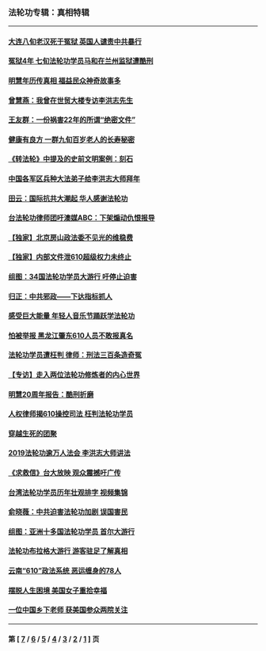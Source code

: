 ### 法轮功专辑：真相特辑
---
#### [大连八旬老汉死于冤狱 英国人谴责中共暴行](../../pages/nf4389/n13480118.md) 
#### [冤狱4年 七旬法轮功学员马和在兰州监狱遭酷刑](../../pages/nf4389/n13304688.md) 
#### [明慧年历传真相 福益民众神奇故事多](../../pages/nf4389/n13294545.md) 
#### [曾慧燕：我曾在世贸大楼专访李洪志先生](../../pages/nf4389/n12898729.md) 
#### [王友群：一份祸害22年的所谓“绝密文件”](../../pages/nf4389/n12871750.md) 
#### [健康有良方 一群九旬百岁老人的长寿秘密](../../pages/nf4389/n12847475.md) 
#### [《转法轮》中提及的史前文明案例：刻石](../../pages/nf4389/n12758577.md) 
#### [中国各军区兵种大法弟子给李洪志大师拜年](../../pages/nf4389/n12750047.md) 
#### [田云：国际抗共大潮起 华人感谢法轮功](../../pages/nf4389/n12357708.md) 
#### [台法轮功律师团吁澳媒ABC：下架煽动仇恨报导](../../pages/nf4389/n12279917.md) 
#### [【独家】北京房山政法委不见光的维稳费](../../pages/nf4389/n12031979.md) 
#### [【独家】内部文件泄610超级权力未终止](../../pages/nf4389/n12023895.md) 
#### [组图：34国法轮功学员大游行 吁停止迫害](../../pages/nf4389/n11492658.md) 
#### [归正：中共邪政——下达指标抓人](../../pages/nf4389/n11474770.md) 
#### [感受巨大能量 年轻人音乐节踊跃学法轮功](../../pages/nf4389/n11441981.md) 
#### [怕被举报 黑龙江肇东610人员不敢报真名](../../pages/nf4389/n11436499.md) 
#### [法轮功学员遭枉判 律师：刑法三百条造奇冤](../../pages/nf4389/n11433943.md) 
#### [【专访】走入两位法轮功修炼者的内心世界](../../pages/nf4389/n11415623.md) 
#### [明慧20周年报告：酷刑折磨](../../pages/nf4389/n11387954.md) 
#### [人权律师揭610操控司法 枉判法轮功学员](../../pages/nf4389/n11313370.md) 
#### [穿越生死的团聚](../../pages/nf4389/n11258922.md) 
#### [2019法轮功逾万人法会 李洪志大师讲法](../../pages/nf4389/n11265303.md) 
#### [《求救信》台大放映 观众震撼吁广传](../../pages/nf4389/n10922251.md) 
#### [台湾法轮功学员历年壮观排字 视频集锦](../../pages/nf4389/n10878789.md) 
#### [俞晓薇：中共迫害法轮功加剧 误国害民](../../pages/nf4389/n10859260.md) 
#### [组图：亚洲十多国法轮功学员 首尔大游行](../../pages/nf4389/n10781149.md) 
#### [法轮功布拉格大游行 游客驻足了解真相](../../pages/nf4389/n10749360.md) 
#### [云南“610”政法系统 恶运缠身的78人](../../pages/nf4389/n10747534.md) 
#### [摆脱人生困境 美国女子重拾幸福](../../pages/nf4389/n10688678.md) 
#### [一位中国乡下老师 获美国参众两院关注](../../pages/nf4389/n10683927.md) 

---
#### 第 [ [7](./7.md) / [6](./6.md) / [5](./5.md) / [4](./4.md) / [3](./3.md) / [2](./2.md) / [1](./1.md) ] 页
